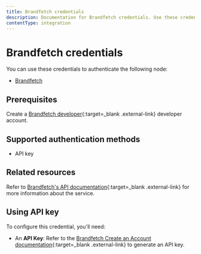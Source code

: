 ```yaml
---
title: Brandfetch credentials
description: Documentation for Brandfetch credentials. Use these credentials to authenticate Brandfetch in n8n, a workflow automation platform.
contentType: integration
---
```


# Brandfetch credentials

You can use these credentials to authenticate the following node:

- [Brandfetch](/integrations/builtin/app-nodes/n8n-nodes-base.brandfetch/)

## Prerequisites

Create a [Brandfetch developer](https://docs.brandfetch.com/docs/apis#-create-an-account){:target=_blank .external-link} developer account.

## Supported authentication methods

- API key

## Related resources

Refer to [Brandfetch's API documentation](https://docs.brandfetch.com/docs/apis){:target=_blank .external-link} for more information about the service.

## Using API key

To configure this credential, you'll need:

- An **API Key**: Refer to the [Brandfetch Create an Account documentation](https://docs.brandfetch.com/docs/apis#-create-an-account){:target=_blank .external-link} to generate an API key.
